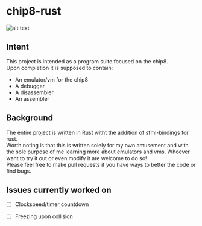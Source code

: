 # chip8-rust
![alt text](https://github.com/PierreLeidbring/chip8-rust/img/c8.png "Logo Title Text 1")

## Intent
This project is intended as a program suite focused on the chip8.  
Upon completion it is supposed to contain:  
* An emulator/vm for the chip8
* A debugger
* A disassembler
* An assembler

## Background
The entire project is written in Rust witht the addition of sfml-bindings for rust.  
Worth noting is that this is written solely for my own amusement and with the sole purpose of me learning more about emulators and vms.
Whoever want to try it out or even modify it are welcome to do so!  
Please feel free to make pull requests if you have ways to better the code or find bugs.  

## Issues currently worked on
- [ ] Clockspeed/timer countdown
- [ ] Freezing upon collision

